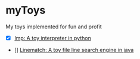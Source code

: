 # myToys

My toys implemented for fun and profit

- [x] [Imp: A toy interpreter in python](./Imp)
- [] [Linematch: A toy file line search engine in java](./Linematch)
